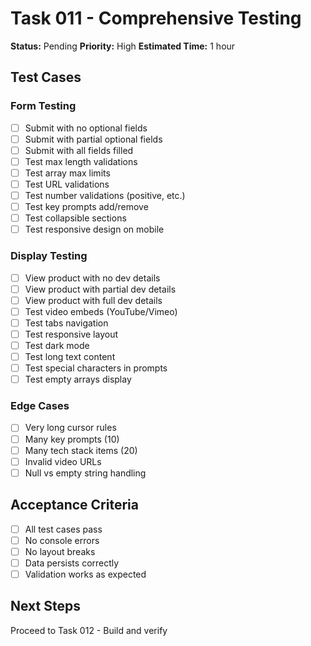 # Task 011 - Comprehensive Testing

**Status:** Pending
**Priority:** High
**Estimated Time:** 1 hour

## Test Cases

### Form Testing
- [ ] Submit with no optional fields
- [ ] Submit with partial optional fields
- [ ] Submit with all fields filled
- [ ] Test max length validations
- [ ] Test array max limits
- [ ] Test URL validations
- [ ] Test number validations (positive, etc.)
- [ ] Test key prompts add/remove
- [ ] Test collapsible sections
- [ ] Test responsive design on mobile

### Display Testing
- [ ] View product with no dev details
- [ ] View product with partial dev details
- [ ] View product with full dev details
- [ ] Test video embeds (YouTube/Vimeo)
- [ ] Test tabs navigation
- [ ] Test responsive layout
- [ ] Test dark mode
- [ ] Test long text content
- [ ] Test special characters in prompts
- [ ] Test empty arrays display

### Edge Cases
- [ ] Very long cursor rules
- [ ] Many key prompts (10)
- [ ] Many tech stack items (20)
- [ ] Invalid video URLs
- [ ] Null vs empty string handling

## Acceptance Criteria
- [ ] All test cases pass
- [ ] No console errors
- [ ] No layout breaks
- [ ] Data persists correctly
- [ ] Validation works as expected

## Next Steps
Proceed to Task 012 - Build and verify
